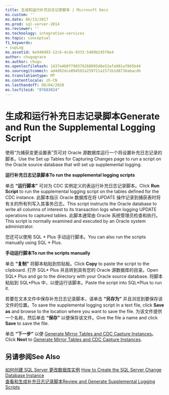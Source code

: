 ```yaml
---
title: 生成和运行补充日志记录脚本 | Microsoft Docs
ms.custom: ''
ms.date: 06/13/2017
ms.prod: sql-server-2014
ms.reviewer: ''
ms.technology: integration-services
ms.topic: conceptual
f1_keywords:
- supLog
ms.assetid: 6e940d93-12c6-4cda-9333-5489b245f0e4
author: chugugrace
ms.author: chugu
ms.openlocfilehash: 1437a4b0f790376268095d8e52afa981af865b44
ms.sourcegitcommit: ad4d92dce894592a259721a1571b1d8736abacdb
ms.translationtype: MT
ms.contentlocale: zh-CN
ms.lasthandoff: 08/04/2020
ms.locfileid: "87683024"
---
```

# <a name="generate-and-run-the-supplemental-logging-script"></a><span data-ttu-id="465f7-102">生成和运行补充日志记录脚本</span><span class="sxs-lookup"><span data-stu-id="465f7-102">Generate and Run the Supplemental Logging Script</span></span>
  <span data-ttu-id="465f7-103">使用“为捕获变更设置表”页可对 Oracle 源数据库运行一个将设置补充日志记录的脚本。</span><span class="sxs-lookup"><span data-stu-id="465f7-103">Use the Set up Tables for Capturing Changes page to run a script on the Oracle source database that will set up supplemental logging.</span></span>  
  
 <span data-ttu-id="465f7-104">**运行补充日志记录脚本**</span><span class="sxs-lookup"><span data-stu-id="465f7-104">**To run the supplemental logging scripts**</span></span>  
  
 <span data-ttu-id="465f7-105">单击 **“运行脚本”** 可对为 CDC 实例定义的表运行补充日志记录脚本。</span><span class="sxs-lookup"><span data-stu-id="465f7-105">Click **Run Script** to run the supplemental logging script on the tables defined for the CDC instance.</span></span> <span data-ttu-id="465f7-106">此脚本指示 Oracle 数据库在将 UPDATE 操作记录到捕获表时将有关的所有列写入其事务日志。</span><span class="sxs-lookup"><span data-stu-id="465f7-106">This script instructs the Oracle database to write all columns of interest to its transaction logs when logging UPDATE operations to captured tables.</span></span> <span data-ttu-id="465f7-107">此脚本通常由 Oracle 系统管理员检查和执行。</span><span class="sxs-lookup"><span data-stu-id="465f7-107">This script is normally examined and executed by an Oracle system administrator.</span></span>  
  
 <span data-ttu-id="465f7-108">您还可以使用 SQL \* Plus 手动运行脚本。</span><span class="sxs-lookup"><span data-stu-id="465f7-108">You can also run the scripts manually using SQL \* Plus.</span></span>  
  
 <span data-ttu-id="465f7-109">**手动运行脚本**</span><span class="sxs-lookup"><span data-stu-id="465f7-109">**To run the scripts manually**</span></span>  
  
 <span data-ttu-id="465f7-110">单击 **“复制”** 将脚本粘贴到剪贴板。</span><span class="sxs-lookup"><span data-stu-id="465f7-110">Click **Copy** to paste the script to the clipboard.</span></span> <span data-ttu-id="465f7-111">打开 SQL\* Plus 并且转到具有您的 Oracle 源数据库的目录。</span><span class="sxs-lookup"><span data-stu-id="465f7-111">Open SQL\* Plus and go to the directory with your Oracle source database.</span></span> <span data-ttu-id="465f7-112">将脚本粘贴到 SQL\*Plus 中，以便运行该脚本。</span><span class="sxs-lookup"><span data-stu-id="465f7-112">Paste the script into SQL\*Plus to run it.</span></span>  
  
 <span data-ttu-id="465f7-113">若要在文本文件中保存补充日志记录脚本，请单击 **“另存为”** 并且浏览到要保存该文件的位置。</span><span class="sxs-lookup"><span data-stu-id="465f7-113">To save the supplemental logging script in a text file, click **Save as** and browse to the location where you want to save the file.</span></span> <span data-ttu-id="465f7-114">为该文件提供一个名称，然后单击 **“保存”** 以便保存该文件。</span><span class="sxs-lookup"><span data-stu-id="465f7-114">Give the file a name and click **Save** to save the file.</span></span>  
  
 <span data-ttu-id="465f7-115">单击 **“下一步”** 以便 [Generate Mirror Tables and CDC Capture Instances](generate-mirror-tables-and-cdc-capture-instances.md)。</span><span class="sxs-lookup"><span data-stu-id="465f7-115">Click **Next** to [Generate Mirror Tables and CDC Capture Instances](generate-mirror-tables-and-cdc-capture-instances.md).</span></span>  
  
## <a name="see-also"></a><span data-ttu-id="465f7-116">另请参阅</span><span class="sxs-lookup"><span data-stu-id="465f7-116">See Also</span></span>  
 <span data-ttu-id="465f7-117">[如何创建 SQL Server 更改数据库实例](how-to-create-the-sql-server-change-database-instance.md) </span><span class="sxs-lookup"><span data-stu-id="465f7-117">[How to Create the SQL Server Change Database Instance](how-to-create-the-sql-server-change-database-instance.md) </span></span>  
 [<span data-ttu-id="465f7-118">查看和生成补充日志记录脚本</span><span class="sxs-lookup"><span data-stu-id="465f7-118">Review and Generate Supplemental Logging Scripts</span></span>](review-and-generate-supplemental-logging-scripts.md)  
  
  
